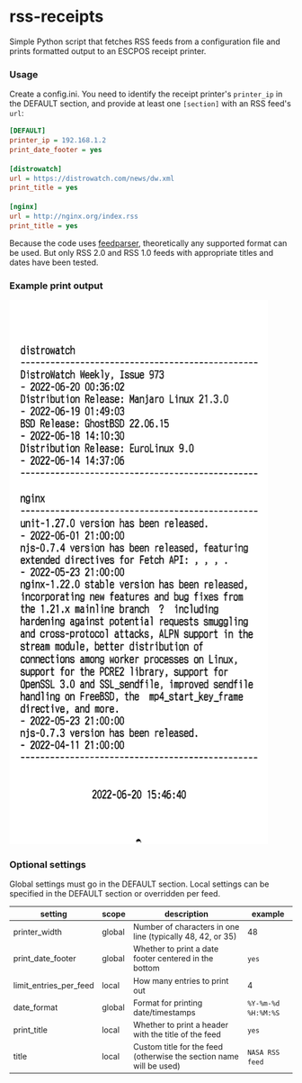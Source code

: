 rss-receipts
============

Simple Python script that fetches RSS feeds from a configuration file and prints 
formatted output to an ESCPOS receipt printer.

### Usage
Create a config.ini. You need to identify the receipt printer's `printer_ip` in 
the DEFAULT section, and provide at least one `[section]` with an RSS feed's 
`url`:

```ini
[DEFAULT]
printer_ip = 192.168.1.2
print_date_footer = yes

[distrowatch]
url = https://distrowatch.com/news/dw.xml
print_title = yes

[nginx]
url = http://nginx.org/index.rss
print_title = yes
```

Because the code uses [feedparser](https://pypi.org/project/feedparser/), 
theoretically any supported format can be used. But only RSS 2.0 and RSS 1.0 
feeds with appropriate titles and dates have been tested.

### Example print output
![Example receipt](docs/example.png)

### Optional settings
Global settings must go in the DEFAULT section.
Local settings can be specified in the DEFAULT section or overridden per feed.

| setting                | scope  | description                                                         | example             |
|------------------------|--------|---------------------------------------------------------------------|---------------------|
| printer_width          | global | Number of characters in one line (typically 48, 42, or 35)          | 48                  |
| print_date_footer      | global | Whether to print a date footer centered in the bottom               | `yes`               |
| limit_entries_per_feed | local  | How many entries to print out                                       | 4                   |
| date_format            | global | Format for printing date/timestamps                                 | `%Y-%m-%d %H:%M:%S` |
| print_title            | local  | Whether to print a header with the title of the feed                | `yes`               |
| title                  | local  | Custom title for the feed (otherwise the section name will be used) | `NASA RSS feed`     |


